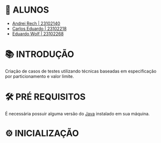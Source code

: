 # 🔖 ALUNOS

- [Andrei Rech | 23102140](https://github.com/AndreiRech) 
- [Carlos Eduardo | 23102218](https://github.com/shimpas-ville)
- [Eduardo Wolf | 23102268](https://github.com/dudu-wolf)

# 📚 INTRODUÇÃO

Criação de casos de testes utilizando técnicas baseadas em especificação por particionamento e valor limite.

# 🛠 PRÉ REQUISITOS

É necessária possuir alguma versão do [Java](https://www.java.com/pt-BR/download/) instalado em sua máquina.

# ⚙ INICIALIZAÇÃO

